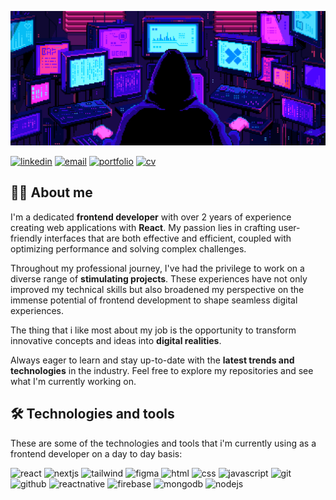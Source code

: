 ![Banner](https://github.com/sergiordg00/sergiordg00/blob/master/images/banner.gif?raw=true)

[![linkedin](https://img.shields.io/static/v1?label=&message=linkedin&color=0A66C2&logo=linkedin&logoColor=white&style=for-the-badge)](https://todo.com) 
[![email](https://img.shields.io/static/v1?label=&message=email&color=EA4335&logo=gmail&logoColor=white&style=for-the-badge)](mailto:sergio@sergiordg.com)
[![portfolio](https://img.shields.io/static/v1?label=&message=portfolio&color=000&logoColor=white&style=for-the-badge)](https://sergiordg.com)
[![cv](https://img.shields.io/static/v1?label=&message=download%20my%20cv&color=288f16&logo=read.cv&logoColor=white&style=for-the-badge)](mailto:sergiordg00@gmail.com)


## 👨‍💻 About me

I'm a dedicated **frontend developer** with over 2 years of experience creating web applications with **React**. My passion lies in crafting user-friendly interfaces that are both effective and efficient, coupled with optimizing performance and solving complex challenges.

Throughout my professional journey, I've had the privilege to work on a diverse range of **stimulating projects**. These experiences have not only improved my technical skills but also broadened my perspective on the immense potential of frontend development to shape seamless digital experiences.

The thing that i like most about my job is the opportunity to transform innovative concepts and ideas into **digital realities**.

Always eager to learn and stay up-to-date with the **latest trends and technologies** in the industry. Feel free to explore my repositories and see what I'm currently working on.

## 🛠 Technologies and tools

These are some of the technologies and tools that i'm currently using as a frontend developer on a day to day basis:

![react](https://img.shields.io/static/v1?label=&message=react&color=eaeffc&logo=react&logoColor=61DAFB&style=for-the-badge) 
![nextjs](https://img.shields.io/static/v1?label=&message=next.js&color=eaeffc&logo=next.js&logoColor=000&style=for-the-badge) 
![tailwind](https://img.shields.io/static/v1?label=&message=tailwind%20css&color=eaeffc&logo=tailwind%20css&logoColor=06B6D4&style=for-the-badge)
![figma](https://img.shields.io/static/v1?label=&message=figma&color=eaeffc&logo=figma&logoColor=F24E1E&style=for-the-badge)
![html](https://img.shields.io/static/v1?label=&message=html&color=eaeffc&logo=html5&logoColor=E34F26&style=for-the-badge) 
![css](https://img.shields.io/static/v1?label=&message=css&color=eaeffc&logo=css3&logoColor=1572B6&style=for-the-badge)
![javascript](https://img.shields.io/static/v1?label=&message=javascript&color=eaeffc&logo=javascript&logoColor=F7DF1E&style=for-the-badge) 
![git](https://img.shields.io/static/v1?label=&message=git&color=eaeffc&logo=git&logoColor=F05032&style=for-the-badge)
![github](https://img.shields.io/static/v1?label=&message=github&color=eaeffc&logo=github&logoColor=181717&style=for-the-badge) 
![reactnative](https://img.shields.io/static/v1?label=&message=react%20native&color=eaeffc&logo=react&logoColor=61DAFB&style=for-the-badge)
![firebase](https://img.shields.io/static/v1?label=&message=firebase&color=eaeffc&logo=firebase&logoColor=FFCA28&style=for-the-badge)
![mongodb](https://img.shields.io/static/v1?label=&message=mongodb&color=eaeffc&logo=mongodb&logoColor=47A248&style=for-the-badge)
![nodejs](https://img.shields.io/static/v1?label=&message=node.js&color=eaeffc&logo=node.js&logoColor=339933&style=for-the-badge)
